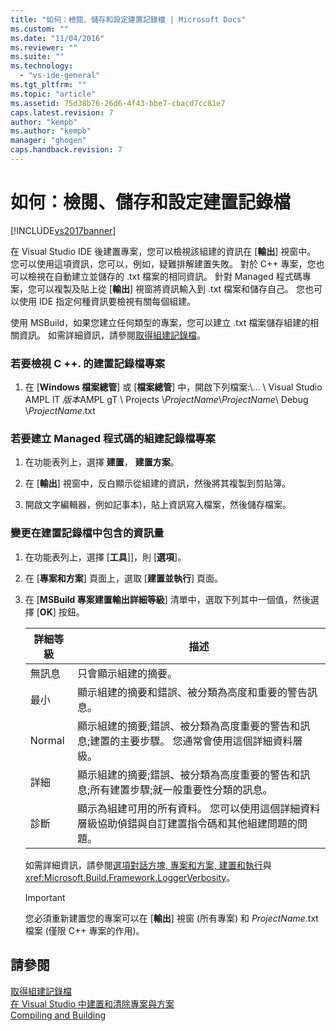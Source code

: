 ```yaml
---
title: "如何：檢閱、儲存和設定建置記錄檔 | Microsoft Docs"
ms.custom: ""
ms.date: "11/04/2016"
ms.reviewer: ""
ms.suite: ""
ms.technology: 
  - "vs-ide-general"
ms.tgt_pltfrm: ""
ms.topic: "article"
ms.assetid: 75d38b76-26d6-4f43-bbe7-cbacd7cc81e7
caps.latest.revision: 7
author: "kempb"
ms.author: "kempb"
manager: "ghogen"
caps.handback.revision: 7
---
```

# 如何：檢閱、儲存和設定建置記錄檔
[!INCLUDE[vs2017banner](../code-quality/includes/vs2017banner.md)]

在 Visual Studio IDE 後建置專案，您可以檢視該組建的資訊在 \[**輸出**\] 視窗中。  您可以使用這項資訊，您可以，例如，疑難排解建置失敗。  對於 C\+\+ 專案，您也可以檢視在自動建立並儲存的 .txt 檔案的相同資訊。  針對 Managed 程式碼專案，您可以複製及貼上從 \[**輸出**\] 視窗將資訊輸入到 .txt 檔案和儲存自己。  您也可以使用 IDE 指定何種資訊要檢視有關每個組建。  
  
 使用 MSBuild，如果您建立任何類型的專案，您可以建立 .txt 檔案儲存組建的相關資訊。  如需詳細資訊，請參閱[取得組建記錄檔](../msbuild/obtaining-build-logs-with-msbuild.md)。  
  
### 若要檢視 C \+\+. 的建置記錄檔專案  
  
1.  在 \[**Windows 檔案總管**\] 或 \[**檔案總管**\] 中，開啟下列檔案:\\…  \\ Visual Studio AMPL lT *版本*AMPL gT \\ Projects \\*ProjectName*\\*ProjectName*\\ Debug \\*ProjectName*.txt  
  
### 若要建立 Managed 程式碼的組建記錄檔專案  
  
1.  在功能表列上，選擇 **建置**， **建置方案**。  
  
2.  在 \[**輸出**\] 視窗中，反白顯示從組建的資訊，然後將其複製到剪貼簿。  
  
3.  開啟文字編輯器，例如記事本\)，貼上資訊寫入檔案，然後儲存檔案。  
  
### 變更在建置記錄檔中包含的資訊量  
  
1.  在功能表列上，選擇 \[**工具**\]\]，則 \[**選項**\]。  
  
2.  在 \[**專案和方案**\] 頁面上，選取 \[**建置並執行**\] 頁面。  
  
3.  在 \[**MSBuild 專案建置輸出詳細等級**\] 清單中，選取下列其中一個值，然後選擇 \[**OK**\] 按鈕。  
  
    |詳細等級|描述|  
    |----------|--------|  
    |無訊息|只會顯示組建的摘要。|  
    |最小|顯示組建的摘要和錯誤、被分類為高度和重要的警告訊息。|  
    |Normal|顯示組建的摘要;錯誤、被分類為高度重要的警告和訊息;建置的主要步驟。  您通常會使用這個詳細資料層級。|  
    |詳細|顯示組建的摘要;錯誤、被分類為高度重要的警告和訊息;所有建置步驟;就一般重要性分類的訊息。|  
    |診斷|顯示為組建可用的所有資料。  您可以使用這個詳細資料層級協助偵錯與自訂建置指令碼和其他組建問題的問題。|  
  
     如需詳細資訊，請參閱[選項對話方塊, 專案和方案, 建置和執行](../ide/reference/options-dialog-box-projects-and-solutions-build-and-run.md)與<xref:Microsoft.Build.Framework.LoggerVerbosity>。  
  
    > [!IMPORTANT]
    >  您必須重新建置您的專案可以在 \[**輸出**\] 視窗 \(所有專案\) 和 *ProjectName*.txt 檔案 \(僅限 C\+\+ 專案的作用\)。  
  
## 請參閱  
 [取得組建記錄檔](../msbuild/obtaining-build-logs-with-msbuild.md)   
 [在 Visual Studio 中建置和清除專案與方案](../ide/building-and-cleaning-projects-and-solutions-in-visual-studio.md)   
 [Compiling and Building](../ide/compiling-and-building-in-visual-studio.md)